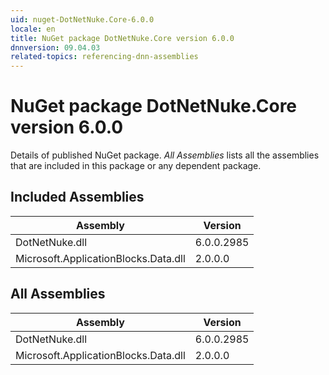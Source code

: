 ```yaml
---
uid: nuget-DotNetNuke.Core-6.0.0
locale: en
title: NuGet package DotNetNuke.Core version 6.0.0
dnnversion: 09.04.03
related-topics: referencing-dnn-assemblies
---
```


# NuGet package DotNetNuke.Core version 6.0.0
Details of published NuGet package.
*All Assemblies* lists all the assemblies that are included in this package or any dependent package.

## Included Assemblies

|Assembly|Version|
|---|---|
|DotNetNuke.dll|6.0.0.2985|
|Microsoft.ApplicationBlocks.Data.dll|2.0.0.0|

## All Assemblies

|Assembly|Version|
|---|---|
|DotNetNuke.dll|6.0.0.2985|
|Microsoft.ApplicationBlocks.Data.dll|2.0.0.0|

